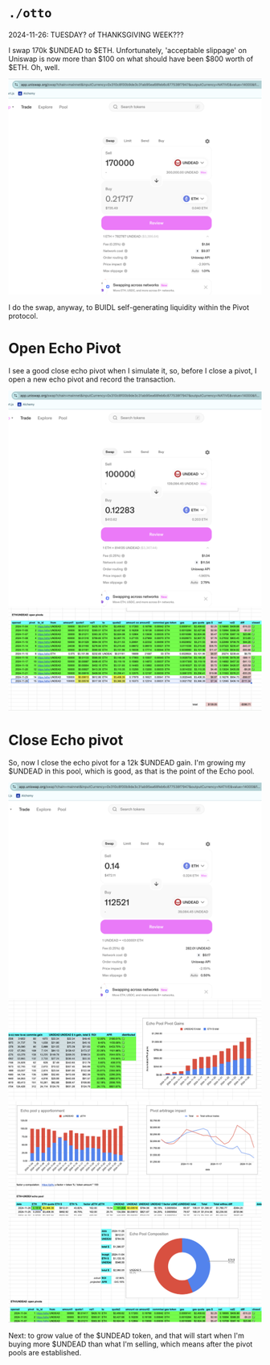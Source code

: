 # `./otto`

2024-11-26: TUESDAY? of THANKSGIVING WEEK???

I swap 170k $UNDEAD to $ETH. Unfortunately, 'acceptable slippage' on Uniswap is now more than $100 on what should have been $800 worth of $ETH. Oh, well.

![`./otto` swap](imgs/01-otto.png)

I do the swap, anyway, to BUIDL self-generating liquidity within the Pivot protocol.

# Open Echo Pivot

I see a good close echo pivot when I simulate it, so, before I close a pivot, I open a new echo pivot and record the transaction.

![Swap to open echo pivot](imgs/02a-open-echo-pivot.png)
![Record transaction](imgs/02b-record.png)

# Close Echo pivot

So, now I close the echo pivot for a 12k $UNDEAD gain. I'm growing my $UNDEAD in this pool, which is good, as that is the point of the Echo pool. 

![Close Echo pivot](imgs/03a-close-echo-pivot.png)
![Echo pivot gains](imgs/03b-echo-pivot-gains.png)
![Echo pool apportionment](imgs/03c-echo-apportionment.png)
![The Echo Pool](imgs/03d-echo-pool.png)

Next: to grow value of the $UNDEAD token, and that will start when I'm buying more $UNDEAD than what I'm selling, which means after the pivot pools are established.


